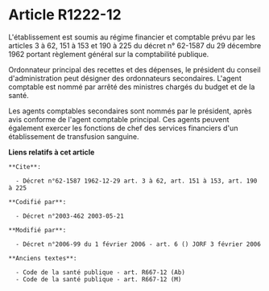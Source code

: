 # Article R1222-12

L'établissement est soumis au régime financier et comptable prévu par les articles 3 à 62, 151 à 153 et 190 à 225 du décret
n° 62-1587 du 29 décembre 1962 portant règlement général sur la comptabilité publique.

Ordonnateur principal des recettes et des dépenses, le président du conseil d'administration peut désigner des ordonnateurs
secondaires. L'agent comptable est nommé par arrêté des ministres chargés du budget et de la santé.

Les agents comptables secondaires sont nommés par le président, après avis conforme de l'agent comptable principal. Ces
agents peuvent également exercer les fonctions de chef des services financiers d'un établissement de transfusion sanguine.

**Liens relatifs à cet article**

	**Cite**:

	  - Décret n°62-1587 1962-12-29 art. 3 à 62, art. 151 à 153, art. 190 à 225

	**Codifié par**:

	  - Décret n°2003-462 2003-05-21

	**Modifié par**:

	  - Décret n°2006-99 du 1 février 2006 - art. 6 () JORF 3 février 2006

	**Anciens textes**:

	  - Code de la santé publique - art. R667-12 (Ab)
	  - Code de la santé publique - art. R667-12 (M)
